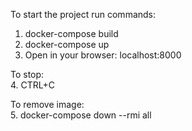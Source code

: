 To start the project run commands:

1. docker-compose build
2. docker-compose up
3. Open in your browser:
    localhost:8000

To stop:    
4. CTRL+C

To remove image:    
5. docker-compose down --rmi all
